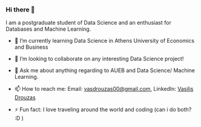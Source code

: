 ### Hi there 👋

<!--
**VassilisDrouzas/VassilisDrouzas** is a ✨ _special_ ✨ repository because its `README.md` (this file) appears on your GitHub profile.
-->
I am a postgraduate student of Data Science and an enthusiast for Databases and Machine Learning.

- 🌱 I’m currently learning Data Science in Athens University of Economics and Business
- 👯 I’m looking to collaborate on any interesting Data Science project!
- 💬 Ask me about anything regarding to AUEB and Data Science/ Machine Learning.
- 📫 How to reach me: Email: [vasdrouzas00@gmail.com](mailto:vasdrouzas00@gmail.com), LinkedIn: [Vasilis Drouzas](https://www.linkedin.com/in/vasilis-drouzas-b9a016177/)

- ⚡ Fun fact: I love traveling around the world and coding (can i do both? :D )

